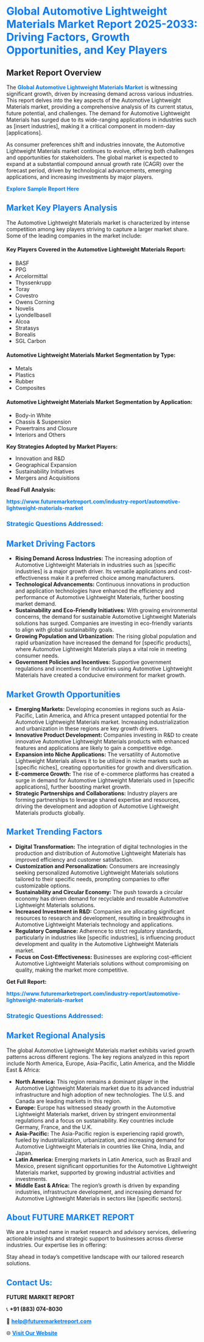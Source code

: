 <h1 style="color: #007BFF;">Global Automotive Lightweight Materials Market Report 2025-2033: Driving Factors, Growth Opportunities, and Key Players</h1>

<section id="overview">
<h2>Market Report Overview</h2>
<p>The <a href="https://www.futuremarketreport.com/industry-report/automotive-lightweight-materials-market" style="color: #007BFF; text-decoration: none;"><strong>Global Automotive Lightweight Materials Market</strong></a> is witnessing significant growth, driven by increasing demand across various industries. This report delves into the key aspects of the Automotive Lightweight Materials market, providing a comprehensive analysis of its current status, future potential, and challenges. The demand for Automotive Lightweight Materials has surged due to its wide-ranging applications in industries such as [insert industries], making it a critical component in modern-day [applications].</p>
<p>As consumer preferences shift and industries innovate, the Automotive Lightweight Materials market continues to evolve, offering both challenges and opportunities for stakeholders. The global market is expected to expand at a substantial compound annual growth rate (CAGR) over the forecast period, driven by technological advancements, emerging applications, and increasing investments by major players.</p>
</section>

<section id="overview">
<p><a href="https://www.futuremarketreport.com/request-sample/reportId=114950" style="color: #007BFF; text-decoration: none;"><strong>Explore Sample Report Here</strong></a></p>
</section>

<section id="key-players">
<h2 style="color: #007BFF;">Market Key Players Analysis</h2>
<p>The Automotive Lightweight Materials market is characterized by intense competition among key players striving to capture a larger market share. Some of the leading companies in the market include:</p>
<h4>Key Players Covered in the Automotive Lightweight Materials Report:</h4>
<ul><li>BASF</li><li>PPG</li><li>Arcelormittal</li><li>Thyssenkrupp</li><li>Toray</li><li>Covestro</li><li>Owens Corning</li><li>Novelis</li><li>Lyondellbasell</li><li>Alcoa</li><li>Stratasys</li><li>Borealis</li><li>SGL Carbon</li></ul>
<h4>Automotive Lightweight Materials Market Segmentation by Type:</h4>
<ul><li>Metals</li><li>Plastics</li><li>Rubber</li><li>Composites</li></ul>

<h4>Automotive Lightweight Materials Market Segmentation by Application:</h4>
<ul><li>Body-in White</li><li>Chassis &amp; Suspension</li><li>Powertrains and Closure</li><li>Interiors and Others</li></ul>
<p><strong>Key Strategies Adopted by Market Players:</strong></p>
<ul>
<li>Innovation and R&D</li>
<li>Geographical Expansion</li>
<li>Sustainability Initiatives</li>
<li>Mergers and Acquisitions</li>
</ul>
</section>

<section>
<p><strong>Read Full Analysis: </strong></p><a href="https://www.futuremarketreport.com/industry-report/automotive-lightweight-materials-market" style="color: #007BFF; text-decoration: none;"><strong>https://www.futuremarketreport.com/industry-report/automotive-lightweight-materials-market</strong></a>
<h3 style="color: #007BFF;">Strategic Questions Addressed:</h3>
</section>

<section id="driving-factors">
<h2 style="color: #007BFF;">Market Driving Factors</h2>
<ul>
<li><strong>Rising Demand Across Industries:</strong> The increasing adoption of Automotive Lightweight Materials in industries such as [specific industries] is a major growth driver. Its versatile applications and cost-effectiveness make it a preferred choice among manufacturers.</li>
<li><strong>Technological Advancements:</strong> Continuous innovations in production and application technologies have enhanced the efficiency and performance of Automotive Lightweight Materials, further boosting market demand.</li>
<li><strong>Sustainability and Eco-Friendly Initiatives:</strong> With growing environmental concerns, the demand for sustainable Automotive Lightweight Materials solutions has surged. Companies are investing in eco-friendly variants to align with global sustainability goals.</li>
<li><strong>Growing Population and Urbanization:</strong> The rising global population and rapid urbanization have increased the demand for [specific products], where Automotive Lightweight Materials plays a vital role in meeting consumer needs.</li>
<li><strong>Government Policies and Incentives:</strong> Supportive government regulations and incentives for industries using Automotive Lightweight Materials have created a conducive environment for market growth.</li>
</ul>
</section>

<section id="growth-opportunities">
<h2 style="color: #007BFF;">Market Growth Opportunities</h2>
<ul>
<li><strong>Emerging Markets:</strong> Developing economies in regions such as Asia-Pacific, Latin America, and Africa present untapped potential for the Automotive Lightweight Materials market. Increasing industrialization and urbanization in these regions are key growth drivers.</li>
<li><strong>Innovative Product Development:</strong> Companies investing in R&D to create innovative Automotive Lightweight Materials products with enhanced features and applications are likely to gain a competitive edge.</li>
<li><strong>Expansion into Niche Applications:</strong> The versatility of Automotive Lightweight Materials allows it to be utilized in niche markets such as [specific niches], creating opportunities for growth and diversification.</li>
<li><strong>E-commerce Growth:</strong> The rise of e-commerce platforms has created a surge in demand for Automotive Lightweight Materials used in [specific applications], further boosting market growth.</li>
<li><strong>Strategic Partnerships and Collaborations:</strong> Industry players are forming partnerships to leverage shared expertise and resources, driving the development and adoption of Automotive Lightweight Materials products globally.</li>
</ul>
</section>

<section id="trending-factors">
<h2 style="color: #007BFF;">Market Trending Factors</h2>
<ul>
<li><strong>Digital Transformation:</strong> The integration of digital technologies in the production and distribution of Automotive Lightweight Materials has improved efficiency and customer satisfaction.</li>
<li><strong>Customization and Personalization:</strong> Consumers are increasingly seeking personalized Automotive Lightweight Materials solutions tailored to their specific needs, prompting companies to offer customizable options.</li>
<li><strong>Sustainability and Circular Economy:</strong> The push towards a circular economy has driven demand for recyclable and reusable Automotive Lightweight Materials solutions.</li>
<li><strong>Increased Investment in R&D:</strong> Companies are allocating significant resources to research and development, resulting in breakthroughs in Automotive Lightweight Materials technology and applications.</li>
<li><strong>Regulatory Compliance:</strong> Adherence to strict regulatory standards, particularly in industries like [specific industries], is influencing product development and quality in the Automotive Lightweight Materials market.</li>
<li><strong>Focus on Cost-Effectiveness:</strong> Businesses are exploring cost-efficient Automotive Lightweight Materials solutions without compromising on quality, making the market more competitive.</li>
</ul>
</section>

<section>
<p><strong>Get Full Report: </strong></p><a href="https://www.futuremarketreport.com/industry-report/automotive-lightweight-materials-market" style="color: #007BFF; text-decoration: none;"><strong>https://www.futuremarketreport.com/industry-report/automotive-lightweight-materials-market</strong></a>
<h3 style="color: #007BFF;">Strategic Questions Addressed:</h3>
</section>


<section id="regional-analysis">
<h2 style="color: #007BFF;">Market Regional Analysis</h2>
<p>The global Automotive Lightweight Materials market exhibits varied growth patterns across different regions. The key regions analyzed in this report include North America, Europe, Asia-Pacific, Latin America, and the Middle East & Africa:</p>
<ul>
<li><strong>North America:</strong> This region remains a dominant player in the Automotive Lightweight Materials market due to its advanced industrial infrastructure and high adoption of new technologies. The U.S. and Canada are leading markets in this region.</li>
<li><strong>Europe:</strong> Europe has witnessed steady growth in the Automotive Lightweight Materials market, driven by stringent environmental regulations and a focus on sustainability. Key countries include Germany, France, and the U.K.</li>
<li><strong>Asia-Pacific:</strong> The Asia-Pacific region is experiencing rapid growth, fueled by industrialization, urbanization, and increasing demand for Automotive Lightweight Materials in countries like China, India, and Japan.</li>
<li><strong>Latin America:</strong> Emerging markets in Latin America, such as Brazil and Mexico, present significant opportunities for the Automotive Lightweight Materials market, supported by growing industrial activities and investments.</li>
<li><strong>Middle East & Africa:</strong> The region’s growth is driven by expanding industries, infrastructure development, and increasing demand for Automotive Lightweight Materials in sectors like [specific sectors].</li>
</ul>
</section>

<footer>
<h2 style="color: #007BFF;">About FUTURE MARKET REPORT</h2>
<p>We are a trusted name in market research and advisory services, delivering actionable insights and strategic support to businesses across diverse industries. Our expertise lies in offering:</p>

<p>Stay ahead in today’s competitive landscape with our tailored research solutions.</p>

<h2 style="color: #007BFF;">Contact Us:</h2>
<p><strong>FUTURE MARKET REPORT</strong></p>
<p>📞 <strong>+91 (883) 074-8030</strong></p>
<p>📧 <strong><a href="mailto:help@futuremarketreport.com" style="color: #007BFF;">help@futuremarketreport.com</a></strong></p>
<p>🌐 <strong><a href="https://www.futuremarketreport.com/" style="color: #007BFF;">Visit Our Website</a></strong></p>
</footer>